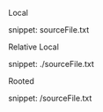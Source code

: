 Local

snippet: sourceFile.txt

Relative Local

snippet: ./sourceFile.txt

Rooted

snippet: /sourceFile.txt

